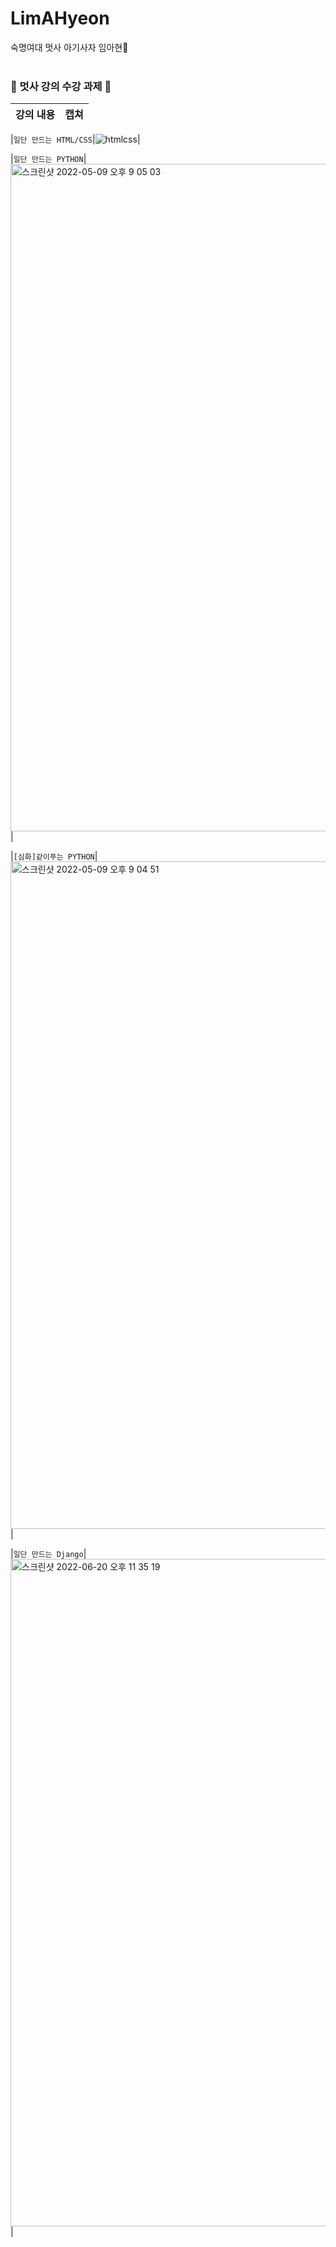 # LimAHyeon
숙명여대 멋사 아기사자 임아현🦁
<br><br>
### 🦁 멋사 강의 수강 과제 🦁

| 강의 내용 | 캡쳐 | 
|:------:|:------|

|`일단 만드는 HTML/CSS`|![htmlcss](https://user-images.githubusercontent.com/80513699/165124445-3124d481-202a-4f98-994d-a0f2883c13fe.png)| 

|`일단 만드는 PYTHON`| <img width="1068" alt="스크린샷 2022-05-09 오후 9 05 03" src="https://user-images.githubusercontent.com/80513699/167406516-d4152eaf-6bcc-430a-96b9-b4e4c32a86f9.png"> |

|`[심화]같이푸는 PYTHON`| <img width="1068" alt="스크린샷 2022-05-09 오후 9 04 51" src="https://user-images.githubusercontent.com/80513699/167406525-bf89bbf6-c8b0-4f4c-b38d-289f07552fdd.png"> |

|`일단 만드는 Django`| <img width="1068" alt="스크린샷 2022-06-20 오후 11 35 19" src="https://user-images.githubusercontent.com/80513699/174626334-f57f8022-3111-4006-a6e8-4db2ad61e2a7.png">|
